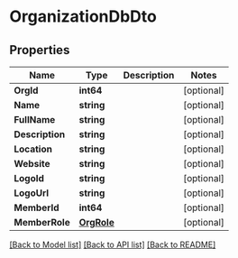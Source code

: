 # OrganizationDbDto

## Properties

Name | Type | Description | Notes
------------ | ------------- | ------------- | -------------
**OrgId** | **int64** |  | [optional] 
**Name** | **string** |  | [optional] 
**FullName** | **string** |  | [optional] 
**Description** | **string** |  | [optional] 
**Location** | **string** |  | [optional] 
**Website** | **string** |  | [optional] 
**LogoId** | **string** |  | [optional] 
**LogoUrl** | **string** |  | [optional] 
**MemberId** | **int64** |  | [optional] 
**MemberRole** | [**OrgRole**](OrgRole.md) |  | [optional] 

[[Back to Model list]](../README.md#documentation-for-models) [[Back to API list]](../README.md#documentation-for-api-endpoints) [[Back to README]](../README.md)


